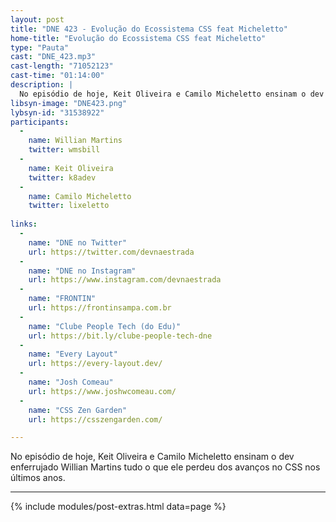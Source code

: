```yaml
---
layout: post
title: "DNE 423 - Evolução do Ecossistema CSS feat Micheletto"
home-title: "Evolução do Ecossistema CSS feat Micheletto"
type: "Pauta"
cast: "DNE_423.mp3"
cast-length: "71052123"
cast-time: "01:14:00"
description: |
  No episódio de hoje, Keit Oliveira e Camilo Micheletto ensinam o dev enferrujado Willian Martins tudo o que ele perdeu dos avanços no CSS nos últimos anos.
libsyn-image: "DNE423.png"
lybsyn-id: "31538922"
participants:
  -
    name: Willian Martins
    twitter: wmsbill
  -
    name: Keit Oliveira
    twitter: k8adev
  -
    name: Camilo Micheletto
    twitter: lixeletto
    
links:
  -
    name: "DNE no Twitter"
    url: https://twitter.com/devnaestrada
  -
    name: "DNE no Instagram"
    url: https://www.instagram.com/devnaestrada
  -
    name: "FRONTIN"
    url: https://frontinsampa.com.br
  -
    name: "Clube People Tech (do Edu)"
    url: https://bit.ly/clube-people-tech-dne
  -
    name: "Every Layout"
    url: https://every-layout.dev/
  -
    name: "Josh Comeau"
    url: https://www.joshwcomeau.com/
  -
    name: "CSS Zen Garden"
    url: https://csszengarden.com/

---
```


No episódio de hoje, Keit Oliveira e Camilo Micheletto ensinam o dev enferrujado Willian Martins tudo o que ele perdeu dos avanços no CSS nos últimos anos.

---

{% include modules/post-extras.html data=page %}
